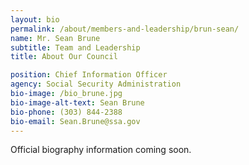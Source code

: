 ```yaml
---
layout: bio
permalink: /about/members-and-leadership/brun-sean/
name: Mr. Sean Brune
subtitle: Team and Leadership
title: About Our Council

position: Chief Information Officer
agency: Social Security Administration
bio-image: /bio_brune.jpg
bio-image-alt-text: Sean Brune
bio-phone: (303) 844-2388
bio-email: Sean.Brune@ssa.gov
---
```


Official biography information coming soon.
